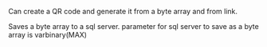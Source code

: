 Can create a QR code and generate it from a byte array and from link.

Saves a byte array to a sql server. parameter for sql server to save as a byte array is varbinary(MAX)
